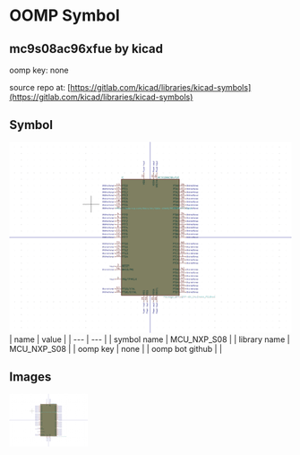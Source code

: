 # OOMP Symbol  
## mc9s08ac96xfue  by kicad  
  
oomp key: none  
  
source repo at: [https://gitlab.com/kicad/libraries/kicad-symbols](https://gitlab.com/kicad/libraries/kicad-symbols)  
## Symbol  
  
[![working.png](working_600.png)](working.png)  
| name | value | 
| --- | --- | 
| symbol name | MCU_NXP_S08 | 
| library name | MCU_NXP_S08 | 
| oomp key | none | 
| oomp bot github |  | 
## Images  
  
[![working.png](working_140.png)](working.png)  
